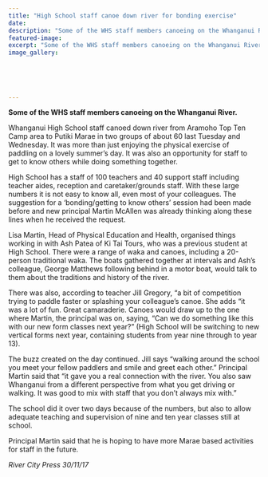 ```yaml
---
title: "High School staff canoe down river for bonding exercise"
date: 
description: "Some of the WHS staff members canoeing on the Whanganui River..."
featured-image: 
excerpt: "Some of the WHS staff members canoeing on the Whanganui River."
image_gallery:
    
    
    
    
    
---
```


<p><strong>Some of the WHS staff members canoeing on the Whanganui River.</strong></p>
<p><strong></strong>Whanganui High School staff canoed down river from Aramoho Top Ten Camp area to Putiki Marae in two groups of about 60 last Tuesday and Wednesday. It was more than just enjoying the physical exercise of paddling on a lovely summer&rsquo;s day. It was also an opportunity for staff to get to know others while doing something together.</p>
<p>High School has a staff of 100 teachers and 40 support staff including teacher aides, reception and caretaker/grounds staff. With these large numbers it is not easy to know all, even most of your colleagues. The suggestion for a &lsquo;bonding/getting to know others&rsquo; session had been made before and new principal Martin McAllen was already thinking along these lines when he received the request.</p>
<p>Lisa Martin, Head of Physical Education and Health, organised things working in with Ash Patea of Ki Tai Tours, who was a previous student at High School. There were a range of waka and canoes, including a 20-person traditional waka. The boats gathered together at intervals and Ash&rsquo;s colleague, George Matthews following behind in a motor boat, would talk to them about the traditions and history of the river.</p>
<p>There was also, according to teacher Jill Gregory, &ldquo;a bit of competition trying to paddle faster or splashing your colleague&rsquo;s canoe. She adds &ldquo;it was a lot of fun. Great camaraderie. Canoes would draw up to the one where Martin, the principal was on, saying, &ldquo;Can we do something like this with our new form classes next year?&rdquo; (High School will be switching to new vertical forms next year, containing students from year nine through to year 13).</p>
<p>The buzz created on the day continued. Jill says &ldquo;walking around the school you meet your fellow paddlers and smile and greet each other.&rdquo; Principal Martin said that &ldquo;it gave you a real connection with the river. You also saw Whanganui from a different perspective from what you get driving or walking. It was good to mix with staff that you don&rsquo;t always mix with.&rdquo;</p>
<p>The school did it over two days because of the numbers, but also to allow adequate teaching and supervision of nine and ten year classes still at school.</p>
<p>Principal Martin said that he is hoping to have more Marae based activities for staff in the future.</p>
<p><em>River City Press 30/11/17</em></p>

